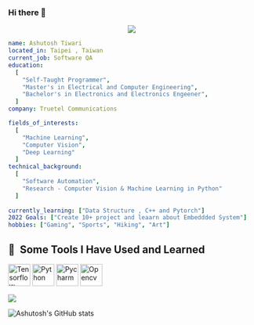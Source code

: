 ### Hi there 👋

<!--
**Ashut90/Ashut90** is a ✨ _special_ ✨ repository because its `README.md` (this file) appears on your GitHub profile.

Here are some ideas to get you started:

- 🔭 I’m currently working on ...
- 🌱 I’m currently learning ...
- 👯 I’m looking to collaborate on ...
- 🤔 I’m looking for help with ...
- 💬 Ask me about ...
- 📫 How to reach me: ...
- 😄 Pronouns: ...
- ⚡ Fun fact: ...
-->
<p align="center">
  <img src="https://capsule-render.vercel.app/api?text=Namaste ! world 🕹️&animation=fadeIn&type=waving&color=gradient&height=100"/>
</p>

```yaml
name: Ashutosh Tiwari
located_in: Taipei , Taiwan
current_job: Software QA 
education:
  [
    "Self-Taught Programmer",
    "Master's in Electrical and Computer Engineering",
    "Bachelor's in Electronics and Electronics Engeener",
  ]
company: Truetel Communications 

fields_of_interests:
  [
    "Machine Learning",
    "Computer Vision",
    "Deep Learning"
  ]
technical_background:
  [
    "Software Automation",
    "Research - Computer Vision & Machine Learning in Python"
  ]
  
currently_learning: ["Data Structure , C++ and Pytorch"]
2022 Goals: ["Create 10+ project and leaarn about Embeddded System"]
hobbies: ["Gaming", "Sports", "Hiking", "Art"]
```
<h2> 🚀 &nbsp;Some Tools I Have Used and Learned</h2>
<p align="left">
<img src="https://cdn.jsdelivr.net/gh/devicons/devicon/icons/tensorflow/tensorflow-original.svg" alt="Tensorflow" width="45" height="45"/>
<img src="https://cdn.jsdelivr.net/gh/devicons/devicon/icons/python/python-plain.svg" alt="Python" width="45" height="45"/>
<img src="https://cdn.jsdelivr.net/gh/devicons/devicon/icons/pycharm/pycharm-original.svg" alt="Pycharm" width="45" height="45"/>
<img src="https://cdn.jsdelivr.net/gh/devicons/devicon/icons/opencv/opencv-original.svg" alt="Opencv" width="45" height="45"/> 
</p>

<img align="center" src="https://github-readme-stats.vercel.app/api/top-langs/?username=Ashut90&theme=onedark" />

![Ashutosh's GitHub stats](https://github-readme-stats.vercel.app/api?username=Ashut90&show_icons=true&theme=radical)



